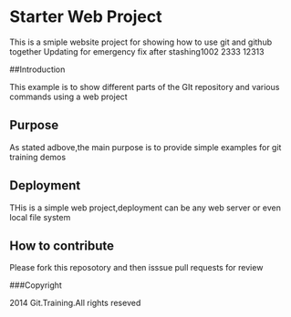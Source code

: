 # Starter Web Project

This is a smiple website project for showing how to use git and github together
Updating for emergency fix after stashing1002 2333
12313


##Introduction

This example is to show different parts of the GIt repository and various commands using a web project

## Purpose
As stated adbove,the main purpose is to provide simple examples for git training demos


## Deployment

THis is a simple web project,deployment can be any web server or even local file system

## How to contribute

Please fork  this reposotory and then isssue pull requests for review

###Copyright

2014 Git.Training.All rights reseved 